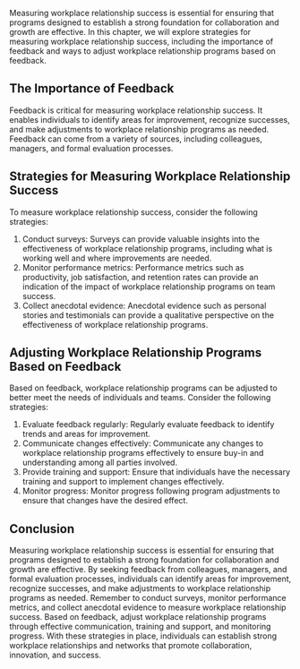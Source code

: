 
Measuring workplace relationship success is essential for ensuring that programs designed to establish a strong foundation for collaboration and growth are effective. In this chapter, we will explore strategies for measuring workplace relationship success, including the importance of feedback and ways to adjust workplace relationship programs based on feedback.

The Importance of Feedback
--------------------------

Feedback is critical for measuring workplace relationship success. It enables individuals to identify areas for improvement, recognize successes, and make adjustments to workplace relationship programs as needed. Feedback can come from a variety of sources, including colleagues, managers, and formal evaluation processes.

Strategies for Measuring Workplace Relationship Success
-------------------------------------------------------

To measure workplace relationship success, consider the following strategies:

1. Conduct surveys: Surveys can provide valuable insights into the effectiveness of workplace relationship programs, including what is working well and where improvements are needed.
2. Monitor performance metrics: Performance metrics such as productivity, job satisfaction, and retention rates can provide an indication of the impact of workplace relationship programs on team success.
3. Collect anecdotal evidence: Anecdotal evidence such as personal stories and testimonials can provide a qualitative perspective on the effectiveness of workplace relationship programs.

Adjusting Workplace Relationship Programs Based on Feedback
-----------------------------------------------------------

Based on feedback, workplace relationship programs can be adjusted to better meet the needs of individuals and teams. Consider the following strategies:

1. Evaluate feedback regularly: Regularly evaluate feedback to identify trends and areas for improvement.
2. Communicate changes effectively: Communicate any changes to workplace relationship programs effectively to ensure buy-in and understanding among all parties involved.
3. Provide training and support: Ensure that individuals have the necessary training and support to implement changes effectively.
4. Monitor progress: Monitor progress following program adjustments to ensure that changes have the desired effect.

Conclusion
----------

Measuring workplace relationship success is essential for ensuring that programs designed to establish a strong foundation for collaboration and growth are effective. By seeking feedback from colleagues, managers, and formal evaluation processes, individuals can identify areas for improvement, recognize successes, and make adjustments to workplace relationship programs as needed. Remember to conduct surveys, monitor performance metrics, and collect anecdotal evidence to measure workplace relationship success. Based on feedback, adjust workplace relationship programs through effective communication, training and support, and monitoring progress. With these strategies in place, individuals can establish strong workplace relationships and networks that promote collaboration, innovation, and success.
